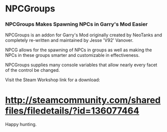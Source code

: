 # NPCGroups
### NPCGroups Makes Spawning NPCs in Garry's Mod Easier

NPCGroups is an addon for Garry's Mod originally created by NeoTanks and completely re-written and maintained by Jesse 'V92' Vanover.

NPCG allows for the spawning of NPCs in groups as well as making the NPCs in these groups smarter and customizable in effectiveness.

NPCGroups supplies many console variables that allow nearly every facet of the control be changed.

Visit the Steam Workshop link for a download:
# http://steamcommunity.com/sharedfiles/filedetails/?id=136077464

Happy hunting.
